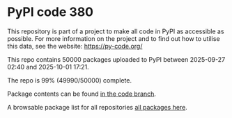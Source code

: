 # PyPI code 380

This repository is part of a project to make all code in PyPI as accessible as possible. For more information 
on the project and to find out how to utilise this data, see the website: https://py-code.org/

This repo contains 50000 packages uploaded to PyPI between 
2025-09-27 02:40 and 2025-10-01 17:21.

The repo is 99% (49990/50000) complete.

Package contents can be found [in the code branch](https://github.com/pypi-data/pypi-mirror-380/tree/code/packages).

A browsable package list for all repositories [all packages here](https://py-code.org/repositories/pypi-mirror-380).


